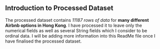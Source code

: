 Introduction to Processed Dataset
---
The processed dataset contains *11187 rows of data* for **many different Airbnb options in Hong Kong**. I have processed it to leave only the numerical fields as well as several String fields which I consider to be ordinal data. I will be adding more information into this ReadMe file once I have finalised the processed dataset.
